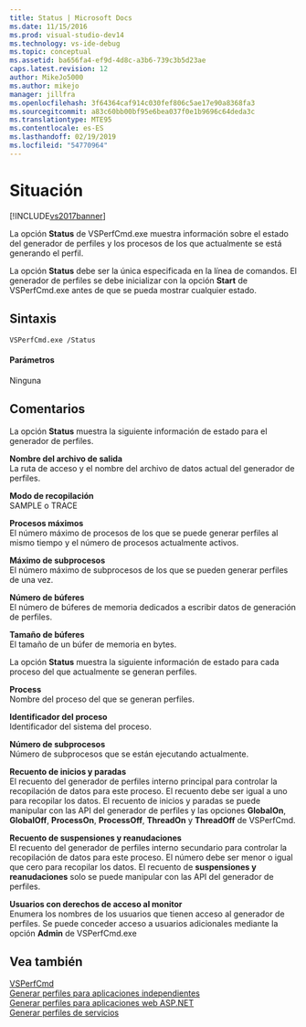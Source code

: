 ```yaml
---
title: Status | Microsoft Docs
ms.date: 11/15/2016
ms.prod: visual-studio-dev14
ms.technology: vs-ide-debug
ms.topic: conceptual
ms.assetid: ba656fa4-ef9d-4d8c-a3b6-739c3b5d23ae
caps.latest.revision: 12
author: MikeJo5000
ms.author: mikejo
manager: jillfra
ms.openlocfilehash: 3f64364caf914c030fef806c5ae17e90a8368fa3
ms.sourcegitcommit: a83c60bb00bf95e6bea037f0e1b9696c64deda3c
ms.translationtype: MTE95
ms.contentlocale: es-ES
ms.lasthandoff: 02/19/2019
ms.locfileid: "54770964"
---
```

# <a name="status"></a>Situación
[!INCLUDE[vs2017banner](../includes/vs2017banner.md)]

La opción **Status** de VSPerfCmd.exe muestra información sobre el estado del generador de perfiles y los procesos de los que actualmente se está generando el perfil.  
  
 La opción **Status** debe ser la única especificada en la línea de comandos. El generador de perfiles se debe inicializar con la opción **Start** de VSPerfCmd.exe antes de que se pueda mostrar cualquier estado.  
  
## <a name="syntax"></a>Sintaxis  
  
```  
VSPerfCmd.exe /Status  
```  
  
#### <a name="parameters"></a>Parámetros  
 Ninguna  
  
## <a name="remarks"></a>Comentarios  
 La opción **Status** muestra la siguiente información de estado para el generador de perfiles.  
  
 **Nombre del archivo de salida**  
 La ruta de acceso y el nombre del archivo de datos actual del generador de perfiles.  
  
 **Modo de recopilación**  
 SAMPLE o TRACE  
  
 **Procesos máximos**  
 El número máximo de procesos de los que se puede generar perfiles al mismo tiempo y el número de procesos actualmente activos.  
  
 **Máximo de subprocesos**  
 El número máximo de subprocesos de los que se pueden generar perfiles de una vez.  
  
 **Número de búferes**  
 El número de búferes de memoria dedicados a escribir datos de generación de perfiles.  
  
 **Tamaño de búferes**  
 El tamaño de un búfer de memoria en bytes.  
  
 La opción **Status** muestra la siguiente información de estado para cada proceso del que actualmente se generan perfiles.  
  
 **Process**  
 Nombre del proceso del que se generan perfiles.  
  
 **Identificador del proceso**  
 Identificador del sistema del proceso.  
  
 **Número de subprocesos**  
 Número de subprocesos que se están ejecutando actualmente.  
  
 **Recuento de inicios y paradas**  
 El recuento del generador de perfiles interno principal para controlar la recopilación de datos para este proceso. El recuento debe ser igual a uno para recopilar los datos. El recuento de inicios y paradas se puede manipular con las API del generador de perfiles y las opciones **GlobalOn**, **GlobalOff**, **ProcessOn**, **ProcessOff**, **ThreadOn** y **ThreadOff** de VSPerfCmd.  
  
 **Recuento de suspensiones y reanudaciones**  
 El recuento del generador de perfiles interno secundario para controlar la recopilación de datos para este proceso. El número debe ser menor o igual que cero para recopilar los datos. El recuento de **suspensiones y reanudaciones** solo se puede manipular con las API del generador de perfiles.  
  
 **Usuarios con derechos de acceso al monitor**  
 Enumera los nombres de los usuarios que tienen acceso al generador de perfiles. Se puede conceder acceso a usuarios adicionales mediante la opción **Admin** de VSPerfCmd.exe  
  
## <a name="see-also"></a>Vea también  
 [VSPerfCmd](../profiling/vsperfcmd.md)   
 [Generar perfiles para aplicaciones independientes](../profiling/command-line-profiling-of-stand-alone-applications.md)   
 [Generar perfiles para aplicaciones web ASP.NET](../profiling/command-line-profiling-of-aspnet-web-applications.md)   
 [Generar perfiles de servicios](../profiling/command-line-profiling-of-services.md)
